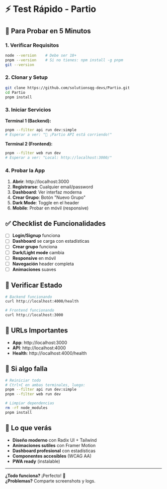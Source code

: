 # ⚡ Test Rápido - Partio

## 🎯 Para Probar en 5 Minutos

### 1. **Verificar Requisitos**
```bash
node --version    # Debe ser 18+
pnpm --version    # Si no tienes: npm install -g pnpm
git --version
```

### 2. **Clonar y Setup**
```bash
git clone https://github.com/solutionsqg-devs/Partio.git
cd Partio
pnpm install
```

### 3. **Iniciar Servicios**

**Terminal 1 (Backend):**
```bash
pnpm --filter api run dev:simple
# Esperar a ver: "🚀 ¡Partio API está corriendo!"
```

**Terminal 2 (Frontend):**
```bash
pnpm --filter web run dev
# Esperar a ver: "Local: http://localhost:3000/"
```

### 4. **Probar la App**

1. **Abrir**: http://localhost:3000
2. **Registrarse**: Cualquier email/password
3. **Dashboard**: Ver interfaz moderna
4. **Crear Grupo**: Botón "Nuevo Grupo"
5. **Dark Mode**: Toggle en el header
6. **Mobile**: Probar en móvil (responsive)

## ✅ Checklist de Funcionalidades

- [ ] **Login/Signup** funciona
- [ ] **Dashboard** se carga con estadísticas
- [ ] **Crear grupo** funciona
- [ ] **Dark/Light mode** cambia
- [ ] **Responsive** en móvil
- [ ] **Navegación** header completa
- [ ] **Animaciones** suaves

## 🔧 Verificar Estado

```bash
# Backend funcionando
curl http://localhost:4000/health

# Frontend funcionando  
curl http://localhost:3000
```

## 📱 URLs Importantes

- **App**: http://localhost:3000
- **API**: http://localhost:4000
- **Health**: http://localhost:4000/health

## 🐛 Si algo falla

```bash
# Reiniciar todo
# Ctrl+C en ambas terminales, luego:
pnpm --filter api run dev:simple
pnpm --filter web run dev

# Limpiar dependencias
rm -rf node_modules
pnpm install
```

## 🎨 Lo que verás

- **Diseño moderno** con Radix UI + Tailwind
- **Animaciones sutiles** con Framer Motion
- **Dashboard profesional** con estadísticas
- **Componentes accesibles** (WCAG AA)
- **PWA ready** (instalable)

---

**¿Todo funciona?** ¡Perfecto! 🎉  
**¿Problemas?** Comparte screenshots y logs.
